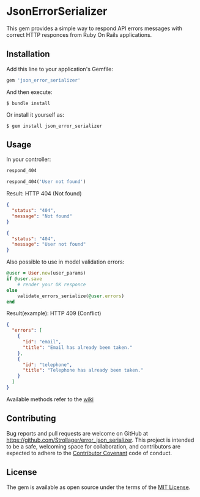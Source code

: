 # JsonErrorSerializer

This gem provides a simple way to respond API errors messages with correct HTTP responces from Ruby On Rails applications.

## Installation

Add this line to your application's Gemfile:

```ruby
gem 'json_error_serializer'
```

And then execute:

    $ bundle install

Or install it yourself as:

    $ gem install json_error_serializer

## Usage

In your controller:
```ruby
respond_404
```

```ruby
respond_404('User not found')
```

Result:
HTTP 404 (Not found)
```json
{
  "status": "404",
  "message": "Not found"
}
```

```json
{
  "status": "404",
  "message": "User not found"
}
```

Also possible to use in model validation errors:
```ruby
@user = User.new(user_params)
if @user.save
    # render your OK responce
else
    validate_errors_serialize(@user.errors)
end
```
Result(example):
HTTP 409 (Conflict)
```json
{
  "errors": [
    {
      "id": "email",
      "title": "Email has already been taken."
    },
    {
      "id": "telephone",
      "title": "Telephone has already been taken."
    }
  ]
}
```

Available methods refer to the [wiki](https://github.com/Strollager/error_json_serializer/wiki)

## Contributing

Bug reports and pull requests are welcome on GitHub at https://github.com/Strollager/error_json_serializer. This project is intended to be a safe, welcoming space for collaboration, and contributors are expected to adhere to the [Contributor Covenant](http://contributor-covenant.org) code of conduct.


## License

The gem is available as open source under the terms of the [MIT License](http://opensource.org/licenses/MIT).
